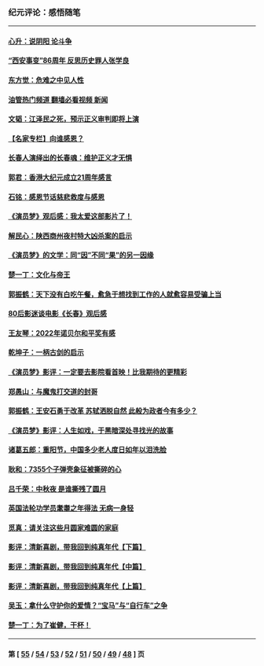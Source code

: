 ### 纪元评论：感悟随笔
---
#### [心升：说阴阳 论斗争](../../pages/nsc1035/n13885189.md?01040330) 
#### [“西安事变”86周年 反思历史罪人张学良](../../pages/nsc1035/n13882019.md?01040330) 
#### [东方觉：危难之中见人性](../../pages/nsc1035/n13881549.md?01040330) 
#### [油管热门频道 翻墙必看视频 新闻](ok?01040330)
#### [文韬：江泽民之死，预示正义审判即将上演](../../pages/nsc1035/n13877698.md?01040330) 
#### [【名家专栏】向谁感恩？](../../pages/nsc1035/n13873797.md?01040330) 
#### [长春人演绎出的长春魂：维护正义才无惧](../../pages/nsc1035/n13871764.md?01040330) 
#### [郭君：香港大纪元成立21周年感言](../../pages/nsc1035/n13871269.md?01040330) 
#### [石铭：感恩节话慈悲救度与感恩](../../pages/nsc1035/n13869863.md?01040330) 
#### [《演员梦》观后感：我太爱这部影片了！](../../pages/nsc1035/n13866783.md?01040330) 
#### [解民心：陕西商州夜村特大凶杀案的启示](../../pages/nsc1035/n13865339.md?01040330) 
#### [《演员梦》的文学：同“因”不同“果”的另一因缘](../../pages/nsc1035/n13863930.md?01040330) 
#### [楚一丁：文化与帝王](../../pages/nsc1035/n13863143.md?01040330) 
#### [郭振鹤：天下没有白吃午餐，愈急于想找到工作的人就愈容易受骗上当](../../pages/nsc1035/n13860772.md?01040330) 
#### [80后影迷谈电影《长春》观后感](../../pages/nsc1035/n13852708.md?01040330) 
#### [王友琴：2022年诺贝尔和平奖有感](../../pages/nsc1035/n13848079.md?01040330) 
#### [乾坤子：一柄古剑的启示](../../pages/nsc1035/n13841954.md?01040330) 
#### [《演员梦》影评：一定要去影院看首映！比我期待的更精彩](../../pages/nsc1035/n13840865.md?01040330) 
#### [郑愚山：与魔鬼打交道的封哥](../../pages/nsc1035/n13840314.md?01040330) 
#### [郭振鹤：王安石勇于改革 苏轼洒脱自然 此般为政者今有多少？](../../pages/nsc1035/n13836901.md?01040330) 
#### [《演员梦》影评：人生如戏，于黑暗深处寻找光的故事](../../pages/nsc1035/n13832182.md?01040330) 
#### [诸葛五郎：重阳节，中国多少老人度日如年以泪洗脸](../../pages/nsc1035/n13831696.md?01040330) 
#### [耿和：7355个子弹壳象征被撕碎的心](../../pages/nsc1035/n13830612.md?01040330) 
#### [吕千荣：中秋夜 是谁撕残了圆月](../../pages/nsc1035/n13824365.md?01040330) 
#### [英国法轮功学员耄耋之年得法 无病一身轻](../../pages/nsc1035/n13821415.md?01040330) 
#### [觅真：请关注这些月圆家难圆的家庭](../../pages/nsc1035/n13817374.md?01040330) 
#### [影评：清新喜剧，带我回到纯真年代【下篇】](../../pages/nsc1035/n13806698.md?01040330) 
#### [影评：清新喜剧，带我回到纯真年代【中篇】](../../pages/nsc1035/n13806120.md?01040330) 
#### [影评：清新喜剧，带我回到纯真年代【上篇】](../../pages/nsc1035/n13805467.md?01040330) 
#### [吴玉：拿什么守护你的爱情？“宝马”与“自行车”之争](../../pages/nsc1035/n13804482.md?01040330) 
#### [楚一丁：为了崔健，干杯！](../../pages/nsc1035/n13802006.md?01040330) 

---
#### 第 [ [55](./55.md?01040330) / [54](./54.md?01040330) / [53](./53.md?01040330) / [52](./52.md?01040330) / [51](./51.md?01040330) / [50](./50.md?01040330) / [49](./49.md?01040330) / [48](./48.md?01040330) ] 页
